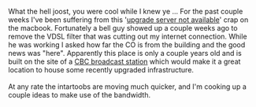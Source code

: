 What the hell joost, you were cool while I knew ye ...  For the past couple weeks I've been suffering from this '<a href="http://www.joost.com/forums/p/2007/06/upgrade-server-not-available/">upgrade server not available</a>' crap on the macbook.  Fortunately a bell guy showed up a couple weeks ago to remove the VDSL filter that was cutting out my internet connection.  While he was working I asked how far the CO is from the building and the good news was "here".   Apparently this place is only a couple years old and is built on the site of a <a href="http://www.fybush.com/site-020905.html">CBC broadcast station</a> which would make it a great location  to house some recently upgraded infrastructure.<br /><br />At any rate the intartoobs are moving much quicker, and I'm cooking up a couple ideas to make use of the bandwidth.